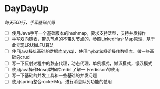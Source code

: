 # DayDayUp
*每天500行，手写基础代码*
- [ ] 使用Java手写一个基础版本的hashmap，要求支持泛型，支持并发操作
- [ ] 手写双向链表，带头节点的不带头节点的，参照LinkedHashMap原理，基于此实现LRU和LFU算法
- [ ] 使用java操纵基础的数据库mysql，使用mybatis框架操作数据库，做一些基础的crud
- [ ] 写一下反射过程中的静态代理，动态代理，单例模式，懒汉模式，饿汉模式
- [ ] 使用java操作Nosql数据库redis 了解一下redisson的使用
- [ ] 写一下基础的并发工具和一些基础的并发问题
- [ ] 使用spring整合rockerMq，进行消息队列功能的使用